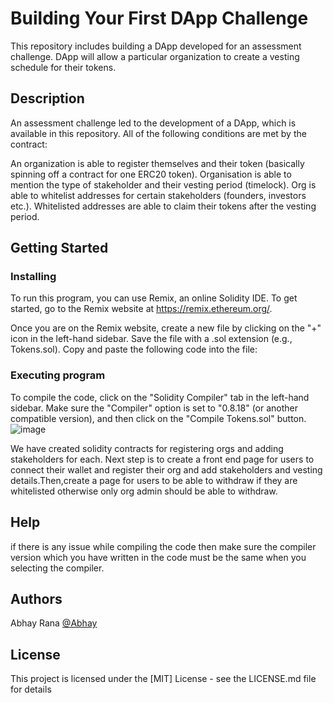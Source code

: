 # Building Your First DApp Challenge 
This repository includes building a DApp developed for an assessment challenge. DApp will allow a particular organization to create a vesting schedule for their tokens. 


## Description

An assessment challenge led to the development of a DApp, which is available in this repository. All of the following conditions are met by the contract:

An organization is able to register themselves and their token (basically spinning off a contract for one ERC20 token).
Organisation is able to mention the type of stakeholder and their vesting period (timelock).
Org is able to whitelist addresses for certain stakeholders (founders, investors etc.).
Whitelisted addresses are able to claim their tokens after the vesting period.
## Getting Started

### Installing
To run this program, you can use Remix, an online Solidity IDE. To get started, go to the Remix website at https://remix.ethereum.org/.

Once you are on the Remix website, create a new file by clicking on the "+" icon in the left-hand sidebar. Save the file with a .sol extension (e.g., Tokens.sol). Copy and paste the following code into the file:

### Executing program

To compile the code, click on the "Solidity Compiler" tab in the left-hand sidebar. Make sure the "Compiler" option is set to "0.8.18" (or another compatible version), and then click on the "Compile Tokens.sol" button.
![image](https://github.com/vikash-kumar-mahto/Solidity-Assessment-1/assets/93486699/d13918d6-fba5-4814-b50a-bb3852a97f2a)

We have created solidity contracts for registering orgs and adding stakeholders for each. Next step is to create a front end page for users to connect their wallet and register their org and add stakeholders and vesting details.Then,create a page for users to be able to withdraw if they are whitelisted otherwise only org admin should be able to withdraw.
## Help
if there is any issue while compiling the code then make sure the compiler version which you have written in the code must be the same when you selecting the compiler.

## Authors

Abhay Rana
[@Abhay](https://www.linkedin.com/in/abhay-rana-0a25a6227/)

## License

This project is licensed under the [MIT] License - see the LICENSE.md file for details
